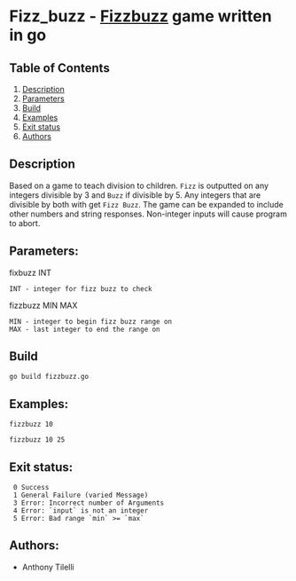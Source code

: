 # Fizz_buzz - [Fizzbuzz](https://en.wikipedia.org/wiki/Fizz_buzz) game written in go

## Table of Contents

1. [Description](#Description)
2. [Parameters](#Parameters)
3. [Build](#Build)
4. [Examples](#Examples)
5. [Exit status](#Exit_status)
6. [Authors](#Authors)

## Description                <a name= "Description"></a>

  Based on a game to teach division to children. `Fizz` is outputted on any integers divisible by 3 and `Buzz`
  if divisible by 5. Any integers that are divisible by both with get `Fizz Buzz`. The game can be expanded to
  include other numbers and string responses. Non-integer inputs will cause program to abort.

## Parameters:               <a name="Parameters"></a>

  fixbuzz INT

    INT - integer for fizz buzz to check

  fizzbuzz MIN MAX

    MIN - integer to begin fizz buzz range on
    MAX - last integer to end the range on

## Build                     <a name="Build"></a>

`go build fizzbuzz.go`

## Examples:                 <a name="Examples"></a>

`fizzbuzz 10`

`fizzbuzz 10 25`

## Exit status:              <a name="Exit_status"></a>

     0 Success
     1 General Failure (varied Message)
     3 Error: Incorrect number of Arguments
     4 Error: `input` is not an integer
     5 Error: Bad range `min` >= `max`

## Authors:                  <a name="Authors"></a>

- Anthony Tilelli
